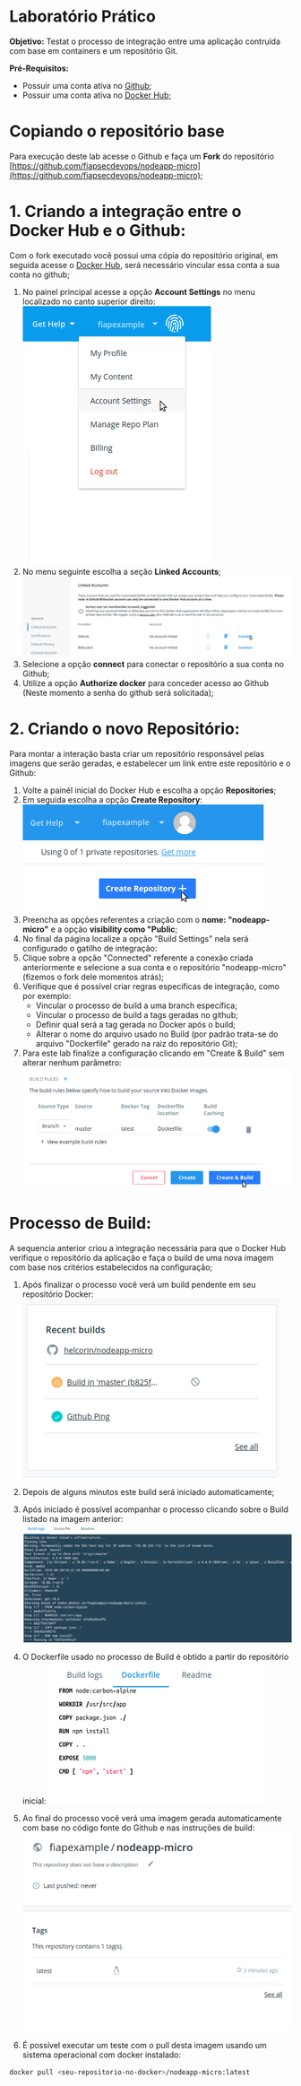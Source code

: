 # Laboratório Prático

**Objetivo:** Testat o processo de integração entre uma aplicação contruída com base em containers e um repositório Git.

**Pré-Requisitos:** 

- Possuir uma conta ativa no [Github](https://github.com/);
- Possuir uma conta ativa no [Docker Hub](https://hub.docker.com/);

# Copiando o repositório base

Para execução deste lab acesse o Github e faça um **Fork** do repositório [https://github.com/fiapsecdevops/nodeapp-micro](https://github.com/fiapsecdevops/nodeapp-micro);


# 1. Criando a integração entre o Docker Hub e o Github:

Com o fork executado você possui uma cópia do repositório original, em seguida acesse o [Docker Hub](https://hub.docker.com/), será necessário vincular essa conta a sua conta no github;

1. No painel principal acesse a opção **Account Settings** no menu localizado no canto superior direito:
![1.1-lab-docker](images/1.1-lab-docker.png)
2. No menu seguinte escolha a seção **Linked Accounts**;
![1.2-lab-docker](images/1.2-lab-docker.png)
3. Selecione a opção **connect** para conectar o repositório a sua conta no Github;
4. Utilize a opção **Authorize docker** para conceder acesso ao Github (Neste momento a senha do github será solicitada);


# 2. Criando o novo Repositório:

Para montar a interação basta criar um repositório responsável pelas imagens que serão geradas, e estabelecer um link entre este repositório e o Github:

1. Volte a painél inicial do Docker Hub e escolha a opção **Repositories**;
2. Em seguida escolha a opção **Create Repository**:
![2.1-lab-docker](images/2.1-lab-docker.png)
3. Preencha as opções referentes a criação com o **nome: "nodeapp-micro"** e a opção **visibility como "Public**;
4. No final da página localize a opção "Build Settings" nela será configurado o gatilho de integração:
5. Clique sobre a opção "Connected" referente a conexão criada anteriormente e selecione a sua conta e o repositório "nodeapp-micro" (fizemos o fork dele momentos atrás);
6. Verifique que é possível criar regras especificas de integração, como por exemplo:
    - Vincular o processo de build a uma branch específica;
    - Vincular o processo de build a tags geradas no github;
    - Definir qual será a tag gerada no Docker após o build;
    - Alterar o nome do arquivo usado no Build (por padrão trata-se do arquivo "Dockerfile" gerado na raiz do repositório Git);
7. Para este lab finalize a configuração clicando em "Create & Build" sem alterar nenhum parâmetro:
![2.2-lab-docker](images/2.2-lab-docker.png)


# Processo de Build:

A sequencia anterior criou a integração necessária para que o Docker Hub verifique o repositório da aplicação e faça o build de uma nova imagem com base nos critérios estabelecidos na configuração;

1. Após finalizar o processo você verá um build pendente em seu repositório Docker:
![3.1-lab-docker](images/3.1-lab-docker.png)
2. Depois de alguns minutos este build será iniciado automaticamente;
3. Após iniciado é possível acompanhar o processo clicando sobre o Build listado na imagem anterior:
![3.2-lab-docker](images/3.2-lab-docker.png)
4. O Dockerfile usado no processo de Build é obtido a partir do repositório inicial:
![3.3-lab-docker](images/3.3-lab-docker.png)
5. Ao final do processo você verá uma imagem gerada automaticamente com base no código fonte do Github e nas instruções de build:
![3.4-lab-docker](images/3.4-lab-docker.png)

6. É possível executar um teste com o pull desta imagem usando um sistema operacional com docker instalado:

```sh
docker pull <seu-repositorio-no-docker>/nodeapp-micro:latest
```


